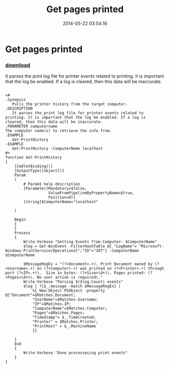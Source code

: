 ﻿---
pid:            5179
parent:         0
children:       
poster:         KevMar
title:          Get pages printed
date:           2014-05-22 03:54:16
description:    It parses the print log file for printer events related to printing. It is important that the log be enabled. If a log is cleared, then this data will be inaccurate.
format:         posh
---

# Get pages printed

### [download](5179.ps1)  

It parses the print log file for printer events related to printing. It is important that the log be enabled. If a log is cleared, then this data will be inaccurate.

```posh

<#
.Synopsis
   Pulls the printer history from the target computer.
.DESCRIPTION
   It parses the print log file for printer events related to printing. It is important that the log be enabled. If a log is cleared, then this data will be inaccurate.
.PARAMETER computername
The computer name(s) to retrieve the info from.
.EXAMPLE
   Get-PrintHistory
.EXAMPLE
   Get-PrintHistory -ComputerName localhost
#>
function Get-PrintHistory
{
    [CmdletBinding()]
    [OutputType([object])]
    Param
    (
        # Param1 help description
        [Parameter(Mandatory=$false,
                   ValueFromPipelineByPropertyName=$true,
                   Position=0)]
        [string]$ComputerName="localhost"

    )

    Begin
    {
    }
    Process
    {
        Write-Verbose "Getting Events from Computer: $ComputerName"
        $log = Get-WinEvent -FilterHashTable @{ "LogName"= "Microsoft-Windows-PrintService/Operational";"ID"="307"} -ComputerName $ComputerName
      
        $MessageRegEx = "(?<Document>.+), Print Document owned by (?<Username>.+) on (?<Computer>.+) was printed on (?<Printer>.+) through port (?<IP>.+)\.  Size in bytes: (?<Size>\d+)\. Pages printed: (?<Pages>\d+)\. No user action is required\."
        Write-Verbose "Parsing $($log.Count) events"
        $log | ?{$_.message -match $MessageRegEx} | 
            %{ New-Object PSObject -property @{"Document"=$Matches.Document;
            "UserName"=$Matches.Username;
            "IP"=$Matches.IP;
            "ComputerName"=$Matches.Computer;
            "Pages"=$Matches.Pages;
            "TimeStamp"= $_.TimeCreated;
            "Printer" = $Matches.Printer;
            "PrintHost" = $_.MachineName
            }}

    }
    End
    {
        Write-Verbose "Done processesing print events"
    }
}
```
